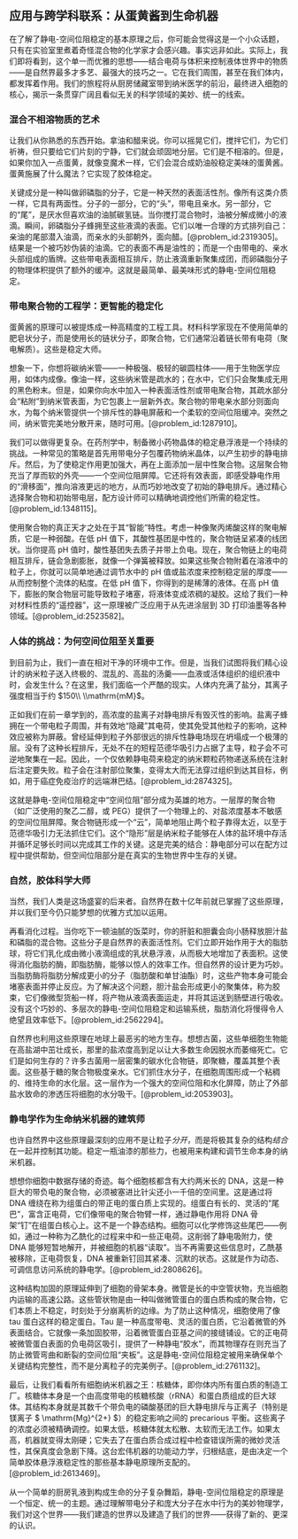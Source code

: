 ## 应用与跨学科联系：从蛋黄酱到生命机器

在了解了静电-空间位阻稳定的基本原理之后，你可能会觉得这是一个小众话题，只有在实验室里煮着奇怪混合物的化学家才会感兴趣。事实远非如此。实际上，我们即将看到，这个单一而优雅的思想——结合电荷与体积来控制液体世界中的物质——是自然界最多才多艺、最强大的技巧之一。它在我们周围，甚至在我们体内，都发挥着作用。我们的旅程将从厨房储藏室带到纳米医学的前沿，最终进入细胞的核心，揭示一条贯穿广阔且看似无关的科学领域的美妙、统一的线索。

### 混合不相溶物质的艺术

让我们从你熟悉的东西开始。拿油和醋来说。你可以摇晃它们，搅拌它们，为它们祈祷，但只要给它们片刻的宁静，它们就会顽固地分层。它们是不相溶的。但是，如果你加入一点蛋黄，就像变魔术一样，它们会混合成奶油般稳定美味的蛋黄酱。蛋黄施展了什么魔法？它实现了胶体稳定。

关键成分是一种叫做卵磷脂的分子，它是一种天然的表面活性剂。像所有这类介质一样，它具有两面性。分子的一部分，它的“头”，带电且亲水。另一部分，它的“尾”，是厌水但喜欢油的油腻碳氢链。当你搅打混合物时，油被分解成微小的液滴。瞬间，卵磷脂分子蜂拥至这些液滴的表面。它们以唯一合理的方式排列自己：亲油的尾部潜入油滴，而亲水的头部朝外，面向醋。[@problem_id:2319305]。结果是一个被巧妙伪装的油滴。它的表面不再是油性的；而是一个由带电的、亲水头部组成的盾牌。这些带电表面相互排斥，防止液滴重新聚集成团，而卵磷脂分子的物理体积提供了额外的缓冲。这就是最简单、最美味形式的静电-空间位阻稳定。

### 带电聚合物的工程学：更智能的稳定化

蛋黄酱的原理可以被提炼成一种高精度的工程工具。材料科学家现在不使用简单的肥皂状分子，而是使用长的链状分子，即聚合物，它们通常沿着链长带有电荷（聚电解质）。这些是稳定大师。

想象一下，你想将碳纳米管——一种极强、极轻的碳圆柱体——用于生物医学应用，如体内成像。像油一样，这些纳米管是疏水的；在水中，它们只会聚集成无用的黑色粉末。但是，如果你向水中加入一种表面活性剂或带电聚合物，其疏水部分会“粘附”到纳米管表面，为它包裹上一层新外衣。聚合物的带电亲水部分则面向水，为每个纳米管提供一个排斥性的静电屏蔽和一个柔软的空间位阻缓冲。突然之间，纳米管完美地分散开来，随时可用。[@problem_id:1287910]。

我们可以做得更复杂。在药剂学中，制备微小药物晶体的稳定悬浮液是一个持续的挑战。一种常见的策略是首先用带电分子包覆药物纳米晶体，以产生初步的静电排斥。然后，为了使稳定作用更加强大，再在上面添加一层中性聚合物。这层聚合物充当了厚而软的外壳——一个空间位阻屏障。它还将有效表面，即感受静电作用的“滑移面”，推向溶液更远的地方，从而巧妙地改变了初始的静电排斥。通过精心选择聚合物和初始带电层，配方设计师可以精确地调控他们所需的稳定性。[@problem_id:1348115]。

使用聚合物的真正天才之处在于其“智能”特性。考虑一种像聚丙烯酸这样的聚电解质，它是一种弱酸。在低 pH 值下，其酸性基团是中性的，聚合物链呈紧凑的线团状。当你提高 pH 值时，酸性基团失去质子并带上负电。现在，聚合物链上的电荷相互排斥，链会急剧膨胀，就像一个弹簧被释放。如果这些聚合物附着在溶液中的粒子上，你就可以简单地通过调节水中的 pH 值或盐浓度来控制稳定层的厚度——从而控制整个流体的粘度。在低 pH 值下，你得到的是稀薄的液体。在高 pH 值下，膨胀的聚合物层可能导致粒子堵塞，将液体变成浓稠的凝胶。这给了我们一种对材料性质的“遥控器”，这一原理被广泛应用于从先进涂层到 3D 打印油墨等各种领域。[@problem_id:2523582]。

### 人体的挑战：为何空间位阻至关重要

到目前为止，我们一直在相对干净的环境中工作。但是，当我们试图将我们精心设计的纳米粒子送入终极的、混乱的、高盐的汤羹——血液或活体组织的组织液中时，会发生什么？在这里，我们面临一个严酷的现实。人体内充满了盐分，其离子强度相当于约 $150\\ \\mathrm{mM}$。

正如我们在前一章学到的，高浓度的盐离子对静电排斥有毁灭性的影响。盐离子蜂拥在一个带电粒子周围，并有效地“隐藏”其电荷，使其免受其他粒子的影响，这种效应被称为屏蔽。曾经延伸到粒子外部很远的排斥性静电场现在坍塌成一个极薄的层。没有了这种长程排斥，无处不在的短程范德华吸引力占据了主导，粒子会不可逆地聚集在一起。因此，一个仅依赖静电荷来稳定的纳米颗粒药物递送系统在注射后注定要失败。粒子会在注射部位聚集，变得太大而无法穿过组织到达其目标，例如，用于癌症免疫治疗的远端淋巴结。[@problem_id:2874325]。

这就是静电-空间位阻稳定中“空间位阻”部分成为英雄的地方。一层厚的聚合物（如广泛使用的聚乙二醇，或 PEG）提供了一个物理上的、对盐浓度基本不敏感的空间位阻屏障。聚合物链形成一个“云”，简单地阻止两个粒子靠得太近，以至于范德华吸引力无法抓住它们。这个“隐形”层是纳米粒子能够在人体的盐环境中存活并循环足够长时间以完成其工作的关键。这是完美的结合：静电部分可以在配方过程中提供帮助，但空间位阻部分是在真实的生物世界中生存的关键。

### 自然，胶体科学大师

当然，我们人类是这场盛宴的后来者。自然界在数十亿年前就已掌握了这些原理，并以我们至今仍只能梦想的优雅方式加以运用。

再看消化过程。当你吃下一顿油腻的饭菜时，你的肝脏和胆囊会向小肠释放胆汁盐和磷脂的混合物。这些分子是自然界的表面活性剂。它们立即开始作用于大的脂肪球，将它们乳化成由微小液滴组成的乳状悬浮液，从而极大地增加了表面积。这使得消化脂肪的酶，即脂肪酶，能够以惊人的效率工作。但自然界的设计更为巧妙。当脂肪酶将脂肪分解成更小的分子（脂肪酸和单甘油酯）时，这些产物本身可能会堵塞表面并停止反应。为了解决这个问题，胆汁盐会形成更小的聚集体，称为胶束，它们像微型货船一样，将产物从液滴表面运走，并将其运送到肠壁进行吸收。没有这个巧妙的、多层次的静电-空间位阻稳定和运输系统，脂肪消化将慢得令人绝望且效率低下。[@problem_id:2562294]。

自然界也利用这些原理在地球上最恶劣的地方生存。想想古菌，这些单细胞生物能在高盐湖中茁壮成长，那里的盐浓度高到足以让大多数生命因脱水而萎缩死亡。它们是如何生存的？许多古菌用一层密集的碳水化合物链，即聚糖，覆盖其整个表面。这些基于糖的聚合物极度亲水。它们抓住水分子，在细胞周围形成一个粘稠的、维持生命的水化层。这一层作为一个强大的空间位阻和水化屏障，防止了外部盐水致命的渗透压将细胞的水分吸干。[@problem_id:2053903]。

### 静电学作为生命纳米机器的建筑师

也许自然界中这些原理最深刻的应用不是让粒子*分开*，而是将极其复杂的结构*结合*在一起并控制其功能。稳定一瓶油漆的那些力，也被用来构建和调节生命本身的纳米机器。

想想你细胞中数据存储的奇迹。每个细胞核都含有大约两米长的 DNA，这是一种巨大的带负电的聚合物，必须被塞进比针尖还小一千倍的空间里。这是通过将 DNA 缠绕在称为组蛋白的带正电的蛋白质上实现的。组蛋白有长的、灵活的“尾巴”，富含正电荷，它们像带电的聚合物臂一样，通过静电作用将 DNA 骨架“钉”在组蛋白核心上。这不是一个静态结构。细胞可以化学修饰这些尾巴——例如，通过一种称为乙酰化的过程来中和一些正电荷。这削弱了静电吸附力，使 DNA 能够短暂地解开，并被细胞的机器“读取”。当不再需要这些信息时，乙酰基被移除，正电荷恢复，DNA 被重新钉回其紧凑、沉默的状态。这就是作为动态、可调信息访问系统的静电学。[@problem_id:2808626]。

这种结构加固的原理延伸到了细胞的骨架本身。微管是长的中空管状物，充当细胞内运输的高速公路。这些管状物是由一种叫做微管蛋白的蛋白质构成的聚合物，它们本质上不稳定，时刻处于分崩离析的边缘。为了防止这种情况，细胞使用了像 tau 蛋白这样的稳定蛋白。Tau 是一种高度带电、灵活的蛋白质，它沿着微管的外表面结合。它就像一条加固胶带，沿着微管蛋白亚基之间的接缝铺设。它的正电荷被微管蛋白表面的负电荷区吸引，提供了一种静电“胶水”，而其物理存在则充当了防止微管弯曲和断裂的空间位阻“夹板”。这是静电-空间位阻稳定被用来确保单个关键结构完整性，而不是分离粒子的完美例子。[@problem_id:2761132]。

最后，让我们看看所有细胞纳米机器之王：核糖体，即你体内所有蛋白质的制造工厂。核糖体本身是一个由高度带电的核糖核酸（rRNA）和蛋白质组成的巨大球体。其结构本身就是其数千个带负电的磷酸基团的巨大静电排斥与正离子（特别是镁离子 $ \mathrm{Mg}^{2+} $）的稳定影响之间的 precarious 平衡。这些离子的浓度必须被精确调控。如果太低，核糖体就太松散、太软而无法工作。如果太高，机器就变得太刚硬；它失去了在蛋白质合成过程中检查错误所需的微妙灵活性，其保真度会急剧下降。这台宏伟机器的功能动力学，归根结底，是由决定一个简单胶体悬浮液稳定性的那些基本静电原理所支配的。[@problem_id:2613469]。

从一个简单的厨房乳液到构成生命的分子复杂舞蹈，静电-空间位阻稳定的原理是一个恒定、统一的主题。通过理解带电分子和庞大分子在水中行为的美妙物理学，我们对这个世界——我们建造的世界以及建造了我们的世界——获得了新的、更深的认识。